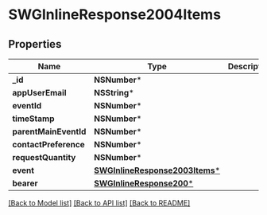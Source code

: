 # SWGInlineResponse2004Items

## Properties
Name | Type | Description | Notes
------------ | ------------- | ------------- | -------------
**_id** | **NSNumber*** |  | [optional] 
**appUserEmail** | **NSString*** |  | [optional] 
**eventId** | **NSNumber*** |  | [optional] 
**timeStamp** | **NSNumber*** |  | [optional] 
**parentMainEventId** | **NSNumber*** |  | [optional] 
**contactPreference** | **NSNumber*** |  | [optional] 
**requestQuantity** | **NSNumber*** |  | [optional] 
**event** | [**SWGInlineResponse2003Items***](SWGInlineResponse2003Items.md) |  | [optional] 
**bearer** | [**SWGInlineResponse200***](SWGInlineResponse200.md) |  | [optional] 

[[Back to Model list]](../README.md#documentation-for-models) [[Back to API list]](../README.md#documentation-for-api-endpoints) [[Back to README]](../README.md)


